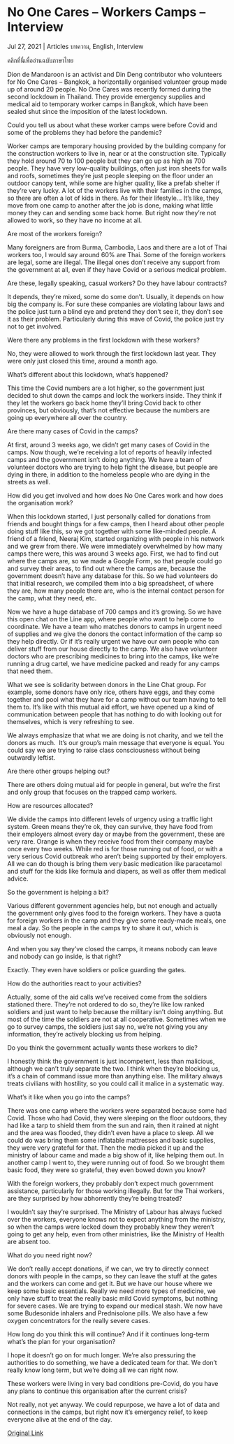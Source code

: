 # No One Cares – Workers Camps – Interview

Jul 27, 2021 | Articles บทความ, English, Interview





คลิกที่นี่เพื่ออ่านฉบับภาษาไทย

Dion de Mandaroon is an activist and Din Deng contributor who volunteers for No One Cares – Bangkok, a horizontally organised volunteer group made up of around 20 people. No One Cares was recently formed during the second lockdown in Thailand. They provide emergency supplies and medical aid to temporary worker camps in Bangkok, which have been sealed shut since the imposition of the latest lockdown. 

Could you tell us about what these worker camps were before Covid and some of the problems they had before the pandemic?

Worker camps are temporary housing provided by the building company for the construction workers to live in, near or at the construction site. Typically they hold around 70 to 100 people but they can go up as high as 700 people. They have very low-quality buildings, often just iron sheets for walls and roofs, sometimes they’re just people sleeping on the floor under an outdoor canopy tent, while some are higher quality, like a prefab shelter if they’re very lucky. A lot of the workers live with their families in the camps, so there are often a lot of kids in there. As for their lifestyle… It’s like, they move from one camp to another after the job is done, making what little money they can and sending some back home. But right now they’re not allowed to work, so they have no income at all. 

Are most of the workers foreign?

Many foreigners are from Burma, Cambodia, Laos and there are a lot of Thai workers too, I would say around 60% are Thai. Some of the foreign workers are legal, some are illegal. The illegal ones don’t receive any support from the government at all, even if they have Covid or a serious medical problem.

Are these, legally speaking, casual workers? Do they have labour contracts?

It depends, they’re mixed, some do some don’t. Usually, it depends on how big the company is. For sure these companies are violating labour laws and the police just turn a blind eye and pretend they don’t see it, they don’t see it as their problem. Particularly during this wave of Covid, the police just try not to get involved.

Were there any problems in the first lockdown with these workers?

No, they were allowed to work through the first lockdown last year. They were only just closed this time, around a month ago.

What’s different about this lockdown, what’s happened?

This time the Covid numbers are a lot higher, so the government just decided to shut down the camps and lock the workers inside. They think if they let the workers go back home they’ll bring Covid back to other provinces, but obviously, that’s not effective because the numbers are going up everywhere all over the country. 

Are there many cases of Covid in the camps?

At first, around 3 weeks ago, we didn’t get many cases of Covid in the camps. Now though, we’re receiving a lot of reports of heavily infected camps and the government isn’t doing anything. We have a team of volunteer doctors who are trying to help fight the disease, but people are dying in there, in addition to the homeless people who are dying in the streets as well.

How did you get involved and how does No One Cares work and how does the organisation work?

When this lockdown started, I just personally called for donations from friends and bought things for a few camps, then I heard about other people doing stuff like this, so we got together with some like-minded people. A friend of a friend, Neeraj Kim, started organizing with people in his network and we grew from there. We were immediately overwhelmed by how many camps there were, this was around 3 weeks ago. First, we had to find out where the camps are, so we made a Google Form, so that people could go and survey their areas, to find out where the camps are, because the government doesn’t have any database for this. So we had volunteers do that initial research, we compiled them into a big spreadsheet, of where they are, how many people there are, who is the internal contact person for the camp, what they need, etc. 

Now we have a huge database of 700 camps and it’s growing. So we have this open chat on the Line app, where people who want to help come to coordinate. We have a team who matches donors to camps in urgent need of supplies and we give the donors the contact information of the camp so they help directly. Or if it’s really urgent we have our own people who can deliver stuff from our house directly to the camp. We also have volunteer doctors who are prescribing medicines to bring into the camps, like we’re running a drug cartel, we have medicine packed and ready for any camps that need them.

What we see is solidarity between donors in the Line Chat group. For example, some donors have only rice, others have eggs, and they come together and pool what they have for a camp without our team having to tell them to. It’s like with this mutual aid effort, we have opened up a kind of communication between people that has nothing to do with looking out for themselves, which is very refreshing to see.

We always emphasize that what we are doing is not charity, and we tell the donors as much.  It’s our group’s main message that everyone is equal. You could say we are trying to raise class consciousness without being outwardly leftist.



Are there other groups helping out?

There are others doing mutual aid for people in general, but we’re the first and only group that focuses on the trapped camp workers. 

How are resources allocated?

We divide the camps into different levels of urgency using a traffic light system. Green means they’re ok, they can survive, they have food from their employers almost every day or maybe from the government, these are very rare. Orange is when they receive food from their company maybe once every two weeks. While red is for those running out of food, or with a very serious Covid outbreak who aren’t being supported by their employers. All we can do though is bring them very basic medication like paracetamol and stuff for the kids like formula and diapers, as well as offer them medical advice. 

So the government is helping a bit?

Various different government agencies help, but not enough and actually the government only gives food to the foreign workers. They have a quota for foreign workers in the camp and they give some ready-made meals, one meal a day. So the people in the camps try to share it out, which is obviously not enough. 

And when you say they’ve closed the camps, it means nobody can leave and nobody can go inside, is that right?

Exactly. They even have soldiers or police guarding the gates.

How do the authorities react to your activities?

Actually, some of the aid calls we’ve received come from the soldiers stationed there. They’re not ordered to do so, they’re like low ranked soldiers and just want to help because the military isn’t doing anything. But most of the time the soldiers are not at all cooperative. Sometimes when we go to survey camps, the soldiers just say no, we’re not giving you any information, they’re actively blocking us from helping.  

Do you think the government actually wants these workers to die?

I honestly think the government is just incompetent, less than malicious, although we can’t truly separate the two. I think when they’re blocking us, it’s a chain of command issue more than anything else. The military always treats civilians with hostility, so you could call it malice in a systematic way. 

What’s it like when you go into the camps?

There was one camp where the workers were separated because some had Covid. Those who had Covid, they were sleeping on the floor outdoors, they had like a tarp to shield them from the sun and rain, then it rained at night and the area was flooded, they didn’t even have a place to sleep. All we could do was bring them some inflatable mattresses and basic supplies, they were very grateful for that. Then the media picked it up and the ministry of labour came and made a big show of it, like helping them out. In another camp I went to, they were running out of food. So we brought them basic food, they were so grateful, they even bowed down you know? 

With the foreign workers, they probably don’t expect much government assistance, particularly for those working illegally. But for the Thai workers, are they surprised by how abhorrently they’re being treated?

I wouldn’t say they’re surprised. The Ministry of Labour has always fucked over the workers, everyone knows not to expect anything from the ministry, so when the camps were locked down they probably knew they weren’t going to get any help, even from other ministries, like the Ministry of Health are absent too. 

What do you need right now?

We don’t really accept donations, if we can, we try to directly connect donors with people in the camps, so they can leave the stuff at the gates and the workers can come and get it. But we have our house where we keep some basic essentials. Really we need more types of medicine, we only have stuff to treat the really basic mild Covid symptoms, but nothing for severe cases. We are trying to expand our medical stash. We now have some Budesonide inhalers and Prednisolone pills. We also have a few oxygen concentrators for the really severe cases. 

How long do you think this will continue? And if it continues long-term what’s the plan for your organisation?

I hope it doesn’t go on for much longer. We’re also pressuring the authorities to do something, we have a dedicated team for that. We don’t really know long term, but we’re doing all we can right now. 

These workers were living in very bad conditions pre-Covid, do you have any plans to continue this organisation after the current crisis?

Not really, not yet anyway. We could repurpose, we have a lot of data and connections in the camps, but right now it’s emergency relief, to keep everyone alive at the end of the day.



[Original Link](https://www.dindeng.com/no-one-cares-bangkok-interview/)